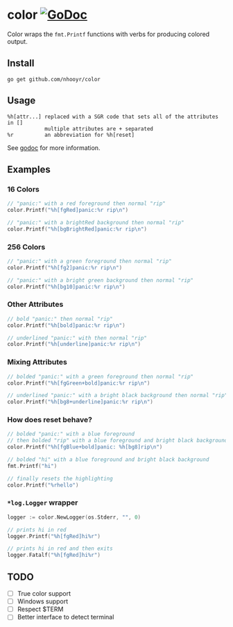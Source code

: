 # color [![GoDoc](https://godoc.org/github.com/nhooyr/color?status.svg)](https://godoc.org/github.com/nhooyr/color)

Color wraps the `fmt.Printf` functions with verbs for producing colored output.

## Install

```
go get github.com/nhooyr/color
```

## Usage

```
%h[attr...]	replaced with a SGR code that sets all of the attributes in []
			multiple attributes are + separated
%r			an abbreviation for %h[reset]
```

See [godoc](https://godoc.org/github.com/nhooyr/color) for more information.

## Examples
### 16 Colors
```go
// "panic:" with a red foreground then normal "rip"
color.Printf("%h[fgRed]panic:%r rip\n")

// "panic:" with a brightRed background then normal "rip"
color.Printf("%h[bgBrightRed]panic:%r rip\n")
```

### 256 Colors
```go
// "panic:" with a green foreground then normal "rip"
color.Printf("%h[fg2]panic:%r rip\n")

// "panic:" with a bright green background then normal "rip"
color.Printf("%h[bg10]panic:%r rip\n")
```

### Other Attributes
```go
// bold "panic:" then normal "rip"
color.Printf("%h[bold]panic:%r rip\n")

// underlined "panic:" with then normal "rip"
color.Printf("%h[underline]panic:%r rip\n")
```

### Mixing Attributes
```go
// bolded "panic:" with a green foreground then normal "rip"
color.Printf("%h[fgGreen+bold]panic:%r rip\n")

// underlined "panic:" with a bright black background then normal "rip"
color.Printf("%h[bg8+underline]panic:%r rip\n")
```

### How does reset behave?
```go
// bolded "panic:" with a blue foreground
// then bolded "rip" with a blue foreground and bright black background
color.Printf("%h[fgBlue+bold]panic: %h[bg8]rip\n")

// bolded "hi" with a blue foreground and bright black background
fmt.Printf("hi")

// finally resets the highlighting
color.Printf("%rhello")
```

### `*log.Logger` wrapper
```go
logger := color.NewLogger(os.Stderr, "", 0)

// prints hi in red
logger.Printf("%h[fgRed]hi%r")

// prints hi in red and then exits
logger.Fatalf("%h[fgRed]hi%r")
```

## TODO
- [ ] True color support
- [ ] Windows support
- [ ] Respect $TERM
- [ ] Better interface to detect terminal
